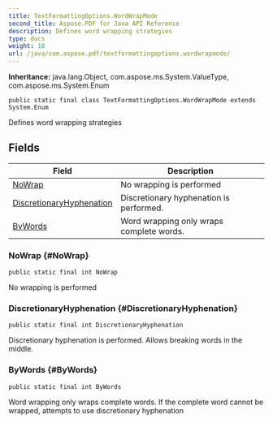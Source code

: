 ```yaml
---
title: TextFormattingOptions.WordWrapMode
second_title: Aspose.PDF for Java API Reference
description: Defines word wrapping strategies
type: docs
weight: 10
url: /java/com.aspose.pdf/textformattingoptions.wordwrapmode/
---
```

**Inheritance:**
java.lang.Object, com.aspose.ms.System.ValueType, com.aspose.ms.System.Enum
```
public static final class TextFormattingOptions.WordWrapMode extends System.Enum
```

Defines word wrapping strategies
## Fields

| Field | Description |
| --- | --- |
| [NoWrap](#NoWrap) | No wrapping is performed |
| [DiscretionaryHyphenation](#DiscretionaryHyphenation) | Discretionary hyphenation is performed. |
| [ByWords](#ByWords) | Word wrapping only wraps complete words. |
### NoWrap {#NoWrap}
```
public static final int NoWrap
```


No wrapping is performed

### DiscretionaryHyphenation {#DiscretionaryHyphenation}
```
public static final int DiscretionaryHyphenation
```


Discretionary hyphenation is performed. Allows breaking words in the middle.

### ByWords {#ByWords}
```
public static final int ByWords
```


Word wrapping only wraps complete words. If the complete word cannot be wrapped, attempts to use discretionary hyphenation

